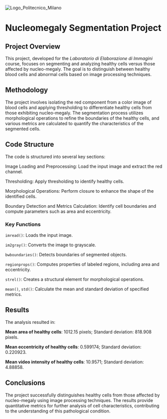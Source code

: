 ![Logo_Politecnico_Milano](https://github.com/user-attachments/assets/0eb369ff-22bf-421d-8774-0bc4ae1888fd)

# Nucleomegaly Segmentation Project

## Project Overview

This project, developed for the *Laboratorio di Elaborazione di Immagini* course, focuses on segmenting and analyzing healthy cells versus those affected by nucleo-megaly. The goal is to distinguish between healthy blood cells and abnormal cells based on image processing techniques.

## Methodology

The project involves isolating the red component from a color image of blood cells and applying thresholding to differentiate healthy cells from those exhibiting nucleo-megaly. The segmentation process utilizes morphological operations to refine the boundaries of the healthy cells, and various metrics are calculated to quantify the characteristics of the segmented cells.

## Code Structure

The code is structured into several key sections:

Image Loading and Preprocessing: Load the input image and extract the red channel.

Thresholding: Apply thresholding to identify healthy cells.

Morphological Operations: Perform closure to enhance the shape of the identified cells.

Boundary Detection and Metrics Calculation: Identify cell boundaries and compute parameters such as area and eccentricity.

### Key Functions

`imread()`: Loads the input image.

`im2gray()`: Converts the image to grayscale.

`bwboundaries()`: Detects boundaries of segmented objects.

`regionprops()`: Computes properties of labeled regions, including area and eccentricity.

`strel()`: Creates a structural element for morphological operations.

`mean()`, `std()`: Calculate the mean and standard deviation of specified metrics.

## Results

The analysis resulted in:

**Mean area of healthy cells**: 1012.15 pixels; Standard deviation: 818.908 pixels.

**Mean eccentricity of healthy cells**: 0.599174; Standard deviation: 0.220923.

**Mean video intensity of healthy cells**: 10.9571; Standard deviation: 4.88858.

## Conclusions

The project successfully distinguishes healthy cells from those affected by nucleo-megaly using image processing techniques. The results provide quantitative metrics for further analysis of cell characteristics, contributing to the understanding of this pathological condition.
